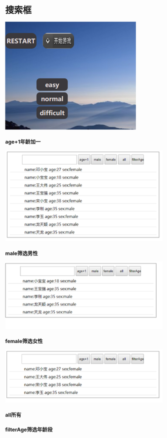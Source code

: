 # 搜索框
![image](https://github.com/freefy/img-storage/blob/master/start.PNG)
### age+1年龄加一
![image](https://github.com/freefy/img-storage/blob/master/search2.PNG)
### male筛选男性
![image](https://github.com/freefy/img-storage/blob/master/search3.PNG)
### female筛选女性
![image](https://github.com/freefy/img-storage/blob/master/search4.PNG)
### all所有
### filterAge筛选年龄段


